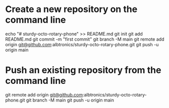 # Create a new repository on the command line

echo "# sturdy-octo-rotary-phone" >> README.md
git init
git add README.md
git commit -m "first commit"
git branch -M main
git remote add origin git@github.com:albtronics/sturdy-octo-rotary-phone.git
git push -u origin main

# Push an existing repository from the command line

git remote add origin git@github.com:albtronics/sturdy-octo-rotary-phone.git
git branch -M main
git push -u origin main

